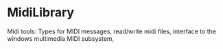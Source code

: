 # MidiLibrary
Midi tools: Types for MIDI messages, read/write midi files, interface to the windows multimedia MIDI subsystem,
